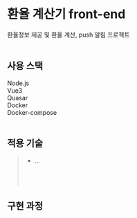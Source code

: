 # 환율 계산기 front-end

환율정보 제공 및 환율 계산, push 알림 프로젝트
<br/>
<br/>

## 사용 스택

Node.js <br/>
Vue3 <br/>
Quasar <br/>
Docker <br/>
Docker-compose <br/>
<br/>

## 적용 기술

> - ... <br/><br/>
>   <br/>
>   <br/>

## 구현 과정
